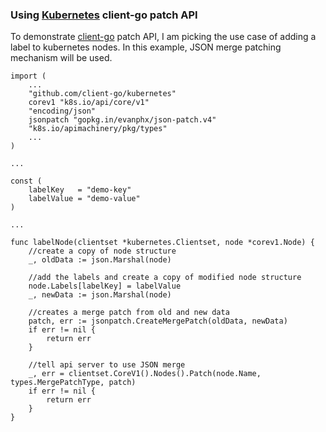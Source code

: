 ### Using [Kubernetes](https://github.com/kubernetes/kubernetes) client-go patch API

To demonstrate [client-go](https://github.com/kubernetes/client-go) patch API, I am picking the use case of adding a label to kubernetes nodes. In this example, JSON merge patching mechanism will be used.

    import (
        ...
        "github.com/client-go/kubernetes"
        corev1 "k8s.io/api/core/v1"
        "encoding/json"
        jsonpatch "gopkg.in/evanphx/json-patch.v4"
        "k8s.io/apimachinery/pkg/types"
        ...
    )

    ...

    const (
        labelKey   = "demo-key"
        labelValue = "demo-value"
    )

    ...

    func labelNode(clientset *kubernetes.Clientset, node *corev1.Node) {
        //create a copy of node structure
        _, oldData := json.Marshal(node)
        
        //add the labels and create a copy of modified node structure
        node.Labels[labelKey] = labelValue
        _, newData := json.Marshal(node)

        //creates a merge patch from old and new data
        patch, err := jsonpatch.CreateMergePatch(oldData, newData)
        if err != nil {
            return err
        }
        
        //tell api server to use JSON merge
        _, err = clientset.CoreV1().Nodes().Patch(node.Name, types.MergePatchType, patch)
        if err != nil {
            return err
        }
    }

